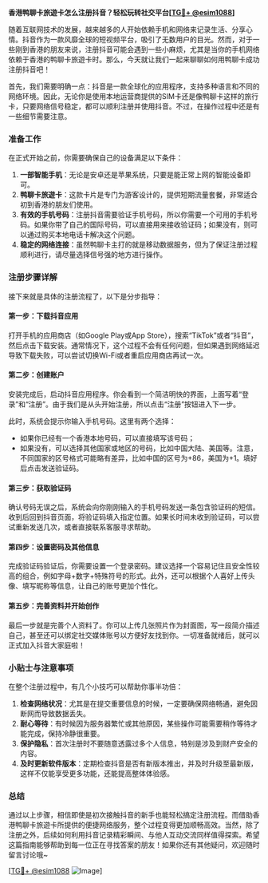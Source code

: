 **香港鸭聊卡旅遊卡怎么注册抖音？轻松玩转社交平台[[TG💪+ @esim1088](https://t.me/s/esim1088)]**

随着互联网技术的发展，越来越多的人开始依赖手机和网络来记录生活、分享心情。抖音作为一款风靡全球的短视频平台，吸引了无数用户的目光。然而，对于一些刚到香港的朋友来说，注册抖音可能会遇到一些小麻烦，尤其是当你的手机网络依赖于香港的鸭聊卡旅遊卡时。那么，今天就让我们一起来聊聊如何用鸭聊卡成功注册抖音吧！

首先，我们需要明确一点：抖音是一款全球化的应用程序，支持多种语言和不同的网络环境。因此，无论你是使用本地运营商提供的SIM卡还是像鸭聊卡这样的旅行卡，只要网络信号稳定，都可以顺利注册并使用抖音。不过，在操作过程中还是有一些细节需要注意。

### 准备工作

在正式开始之前，你需要确保自己的设备满足以下条件：

1. **一部智能手机**：无论是安卓还是苹果系统，只要是能正常上网的智能设备即可。
2. **鸭聊卡旅遊卡**：这款卡片是专门为游客设计的，提供短期流量套餐，非常适合初到香港的朋友们使用。
3. **有效的手机号码**：注册抖音需要验证手机号码，所以你需要一个可用的手机号码。如果你带了自己的国际号码，可以直接用来接收验证码；如果没有，则可以通过购买本地电话卡解决这个问题。
4. **稳定的网络连接**：虽然鸭聊卡主打的就是移动数据服务，但为了保证注册过程顺利进行，请尽量选择信号强的地方进行操作。

### 注册步骤详解

接下来就是具体的注册流程了，以下是分步指导：

#### 第一步：下载抖音应用
打开手机的应用商店（如Google Play或App Store），搜索“TikTok”或者“抖音”，然后点击下载安装。通常情况下，这个过程不会有任何问题，但如果遇到网络延迟导致下载失败，可以尝试切换Wi-Fi或者重启应用商店再试一次。

#### 第二步：创建账户
安装完成后，启动抖音应用程序。你会看到一个简洁明快的界面，上面写着“登录”和“注册”。由于我们是从头开始注册，所以点击“注册”按钮进入下一步。

此时，系统会提示你输入手机号码。这里有两个选择：
- 如果你已经有一个香港本地号码，可以直接填写该号码；
- 如果没有，可以选择其他国家或地区的号码，比如中国大陆、美国等。注意，不同国家的区号格式可能略有差异，比如中国的区号为+86，美国为+1。填好后点击发送验证码。

#### 第三步：获取验证码
确认号码无误之后，系统会向你刚刚输入的手机号码发送一条包含验证码的短信。收到后回到抖音页面，将验证码填入指定位置。如果长时间未收到验证码，可以尝试重新发送几次，或者直接联系客服寻求帮助。

#### 第四步：设置密码及其他信息
完成验证码验证后，你需要设置一个登录密码。建议选择一个容易记住且安全性较高的组合，例如字母+数字+特殊符号的形式。此外，还可以根据个人喜好上传头像、填写昵称等信息，让自己的账号更加个性化。

#### 第五步：完善资料并开始创作
最后一步就是完善个人资料了。你可以上传几张照片作为封面图，写一段简介描述自己，甚至还可以绑定社交媒体账号以方便好友找到你。一切准备就绪后，就可以正式加入抖音大家庭啦！

### 小贴士与注意事项

在整个注册过程中，有几个小技巧可以帮助你事半功倍：

1. **检查网络状况**：尤其是在提交重要信息的时候，一定要确保网络畅通，避免因断网而导致数据丢失。
2. **耐心等待**：有时候因为服务器繁忙或其他原因，某些操作可能需要稍作等待才能完成，保持冷静很重要。
3. **保护隐私**：首次注册时不要随意透露过多个人信息，特别是涉及到财产安全的内容。
4. **及时更新软件版本**：定期检查抖音是否有新版本推出，并及时升级至最新版，这样不仅能享受更多功能，还能提高整体体验感。

### 总结

通过以上步骤，相信即使是初次接触抖音的新手也能轻松搞定注册流程。而借助香港鸭聊卡旅遊卡所提供的便捷网络服务，整个过程变得更加顺畅高效。当然，除了注册之外，后续如何利用抖音记录精彩瞬间、与他人互动交流同样值得探索。希望这篇指南能够帮助到每一位正在寻找答案的朋友！如果你还有其他疑问，欢迎随时留言讨论哦~

[[TG💪+ @esim1088](https://t.me/s/esim1088) ![Image](https://i.postimg.cc/4NQfJmqS/Snipaste-2025-05-13-00-14-12.png)]